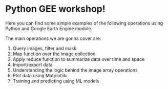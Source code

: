 # **Python GEE workshop!**

Here you can find some simple examples of the following operations using Python and Google Earth Engine module.

The main operations we are gonna cover are:



1.   Query images, filter and mask
2.   Map function over the image collection
3.   Apply reduce function to summarize data over time and space
4.   Import/export data
5.   Understanding the logic behind the image array operations
6.   Plot data using Matplotlib
7.   Training and predicting using ML models
